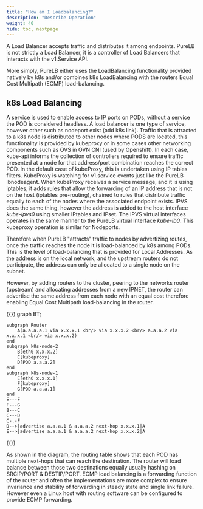```yaml
---
title: "How am I Loadbalancing?"
description: "Describe Operation"
weight: 40
hide: toc, nextpage
---
```



A Load Balancer accepts traffic and distributes it among endpoints. PureLB is not strictly a Load Balancer, it is a controller of Load Balancers that interacts with the v1.Service API.

More simply, PureLB either uses the LoadBalancing functionality provided natively by k8s and/or combines k8s LoadBalancing with the routers Equal Cost Multipath (ECMP) load-balancing.

## k8s Load Balancing

A service is used to enable access to IP ports on PODs, without a service the POD is considered headless.  A load balancer is one type of service, however other such as nodeport exist (add k8s link).  Traffic that is attracted to a k8s node is distributed to other nodes where PODS are located, this functionality is provided by kubeproxy or in some cases other networking components such as OVS in OVN CNI (used by Openshift).  In each case, kube-api informs the collection of controllers required to ensure traffic presented at a node for that address/port combination reaches the correct POD.  In the default case of kubeProxy, this is undertaken using IP tables filters.  KubeProxy is watching for v1.service events just like the PureLB lbnodeagent.  When kubeProxy receives a service message, and it is using iptables, it adds rules that allow the forwarding of an IP address that is not on the host (iptables pre-routing), chained to rules that distribute traffic equally to each of the nodes where the associated endpoint exists.   IPVS does the same thing, however the address is added to the host interface _kube-ipvs0_ using smaller IPtables and IPset.  The IPVS virtual interfaces operates in the same manner to the PureLB virtual interface _kube-lb0_.  This kubeproxy operation is similar for Nodeports.

Therefore when PureLB "attracts" traffic to nodes by advertizing routes, once the traffic reaches the node it is load-balanced by k8s among PODs.  This is the level of load-balancing that is provided for Local Addresses.  As the address is on the local network, and the upstream routers do not participate, the address can only be allocated to a single node on the subnet.

However, by adding routers to the cluster, peering to the networks router (upstream) and allocating addresses from a new IPNET, the router can advertise the same address from each node with an equal cost therefore enabling Equal Cost Multipath load-balancing in the router.

{{<mermaid align="center">}}
graph BT;

    subgraph Router
        A(a.a.a.a.1 via x.x.x.1 <br/> via x.x.x.2 <br/> a.a.a.2 via x.x.x.1 <br/> via x.x.x.2)
    end
    subgraph k8s-node-2
        B[eth0 x.x.x.2]
        C[kubeproxy]
        D[POD a.a.a.2]
    end
    subgraph k8s-node-1
        E[eth0 x.x.x.1]
        F[kubeproxy]
        G[POD a.a.a.1]
    end
    E---F
    F---G
    B---C
    C---D
    C-.-F
    D-->|advertise a.a.a.1 & a.a.a.2 next-hop x.x.x.1|A
    E-->|advertise a.a.a.1 & a.a.a.2 next-hop x.x.x.2|A
  
{{</mermaid>}}


As shown in the diagram, the routing table shows that each POD has multiple next-hops that can
reach the destination. The router will load balance between those two destinations equally usually hashing on SRCIP/PORT & DESTIP/PORT.  ECMP load balancing is a forwarding function of the router and often the implementations are more complex to ensure invariance and stability of forwarding in steady state and single link failure.  However even a Linux host with routing software can be configured to provide ECMP forwarding.
